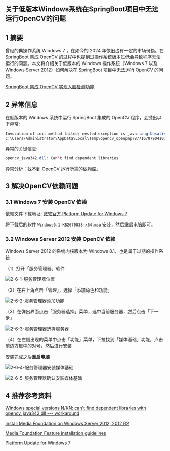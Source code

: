 ## 关于低版本Windows系统在SpringBoot项目中无法运行OpenCV的问题



## 1 摘要

曾经的典操作系统 Windows 7 ，在如今的 2024 年依旧占有一定的市场份额。在 SpringBoot 集成 OpenCV 的过程中也提到过操作系统版本过低会导致程序无法运行的问题。本文将介绍关于低版本的 Windows 操作系统（Windows 7 以及 Windows Server 2012）如何解决在 SpringBoot 项目中无法运行 OpenCV 的问题。

[SpringBoot 集成 OpenCV 实现人脸检测功能](https://blog.csdn.net/Mrqiang9001/article/details/138577325 "https://blog.csdn.net/Mrqiang9001/article/details/138577325")  



## 2 异常信息

在低版本的 Windows 系统中运行 SpringBoot 集成的 OpenCV 程序，会抛出以下异常:  

```java
Invocation of init method failed; nested exception is java.lang.UnsatisfiedLinkError: 
C:\Users\Administrator\AppData\Local\Temp\opencv_openpnp7877167079041010602\nu\pattern\opencv\windows\x86_64\opencv_java342.dll: Can't find dependent libraries
```

异常的关键信息:  

```java
opencv_java342.dll: Can't find dependent libraries
```

异常分析：找不到 OpenCV 运行所需的依赖库。  



## 3 解决OpenCV依赖问题

### 3.1 Windows 7 安装 OpenCV 依赖

依赖文件下载地址: [微软官方 Platform Update for Windows 7](https://www.microsoft.com/en-nz/download/details.aspx?id=36805)  

将下载后的软件 `Windows6.1-KB2670838-x64.msu` 安装，然后重启电脑即可。  

### 3.2 Windows Server 2012 安装 OpenCV 依赖

Windows Server 2012 的系统内核版本为 Windows 8.1，也是属于过期的操作系统 

（1）打开「服务管理器」软件

![2-6-1-服务管理器位置](https://cdn.jsdelivr.net/gh/Flying9001/images/pic2023/2-6-1-%E6%9C%8D%E5%8A%A1%E7%AE%A1%E7%90%86%E5%99%A8%E4%BD%8D%E7%BD%AE.jpg)

（2）在右上角点击「管理」，选择「添加角色和功能」

![2-6-2-服务管理器添加功能](https://cdn.jsdelivr.net/gh/Flying9001/images/pic2023/2-6-2-%E6%9C%8D%E5%8A%A1%E7%AE%A1%E7%90%86%E5%99%A8%E6%B7%BB%E5%8A%A0%E5%8A%9F%E8%83%BD.jpg)

（3）在弹出界面点击「服务器选择」菜单，选中当前服务器，然后点击「下一步」

![2-6-3-服务管理器选择服务器](https://cdn.jsdelivr.net/gh/Flying9001/images/pic2023/2-6-3-%E6%9C%8D%E5%8A%A1%E7%AE%A1%E7%90%86%E5%99%A8%E9%80%89%E6%8B%A9%E6%9C%8D%E5%8A%A1%E5%99%A8.jpg)

（4）在左侧出现的菜单中点击「功能」菜单，下拉找到「媒体基础」功能，点击前边方框中的对号，然后进行安装  

安装完成之后**重启电脑**  

![2-6-4-服务管理器安装媒体基础](https://cdn.jsdelivr.net/gh/Flying9001/images/pic2023/2-6-4-%E6%9C%8D%E5%8A%A1%E7%AE%A1%E7%90%86%E5%99%A8%E5%AE%89%E8%A3%85%E5%AA%92%E4%BD%93%E5%9F%BA%E7%A1%80.jpg)

![2-6-5-服务管理器确认安装媒体基础](https://cdn.jsdelivr.net/gh/Flying9001/images/pic2023/2-6-5-%E6%9C%8D%E5%8A%A1%E7%AE%A1%E7%90%86%E5%99%A8%E7%A1%AE%E8%AE%A4%E5%AE%89%E8%A3%85%E5%AA%92%E4%BD%93%E5%9F%BA%E7%A1%80.jpg)



## 4 推荐参考资料

[Windows special versions N/KN: can't find dependent libraries with opencv_java342.dll --- workaround](https://bugs.launchpad.net/sikuli/+bug/1797505)  

[Install Media Foundation on Windows Server 2012, 2012 R2](https://www.youtube.com/watch?v=TrBARrUjs1g)  

[Media Foundation Feature installation guidelines](https://manycam.com/support/media-foundation-missing)  

[Platform Update for Windows 7](https://www.microsoft.com/en-nz/download/details.aspx?id=36805)  



